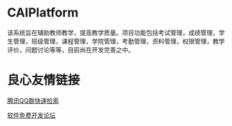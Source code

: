 # CAIPlatform
该系统旨在辅助教师教学，提高教学质量。项目功能包括考试管理，成绩管理，学生管理，班级管理，课程管理，学院管理，考勤管理，资料管理，权限管理，教学评价，问题讨论等等，目前尚在开发完善之中。


 # 良心友情链接

[腾讯QQ群快速检索](http://u.720life.cn/s/8cf73f7c)

[软件免费开发论坛](http://u.720life.cn/s/bbb01dc0)